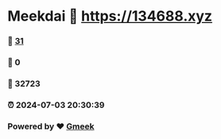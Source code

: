 # Meekdai :link: https://134688.xyz 
### :page_facing_up: [31](https://134688.xyz/tag.html) 
### :speech_balloon: 0 
### :hibiscus: 32723 
### :alarm_clock: 2024-07-03 20:30:39 
### Powered by :heart: [Gmeek](https://github.com/Meekdai/Gmeek)
